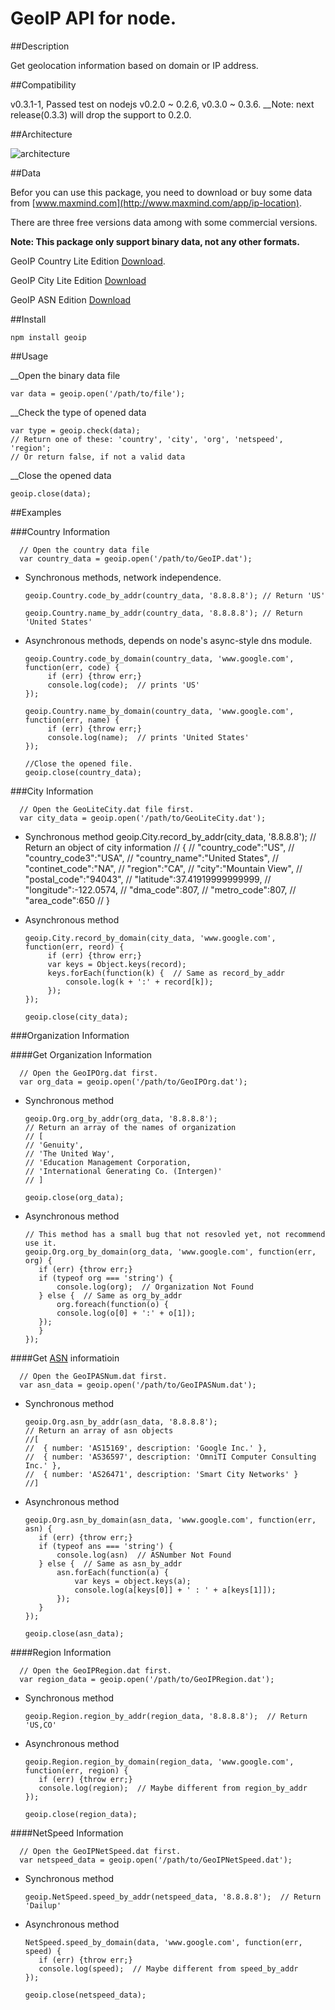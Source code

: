 GeoIP API for node.
===================


##Description

Get geolocation information based on domain or IP address.


##Compatibility

v0.3.1-1, Passed test on nodejs v0.2.0 ~ 0.2.6, v0.3.0 ~ 0.3.6.
__Note: next release(0.3.3)  will drop the support to 0.2.0.


##Architecture

![architecture](https://github.com/kuno/GeoIP/raw/master/misc/architecture.png)


##Data

Befor you can use this package, you need to download or buy some data from [www.maxmind.com](http://www.maxmind.com/app/ip-location).

There are three free versions data among with some commercial versions.

__Note: This package only support binary data, not any other formats.__

GeoIP Country Lite Edition [Download](http://geolite.maxmind.com/download/geoip/database/GeoLiteCountry/GeoIP.dat.gz).

GeoIP City Lite Edition [Download](http://geolite.maxmind.com/download/geoip/database/GeoLiteCity.dat.gz)

GeoIP ASN Edition [Download](http://geolite.maxmind.com/download/geoip/database/asnum/GeoIPASNum.dat.gz)


##Install

    npm install geoip


##Usage

__Open the binary data file

    var data = geoip.open('/path/to/file');

__Check the type of opened data
    
    var type = geoip.check(data);
    // Return one of these: 'country', 'city', 'org', 'netspeed', 'region';
    // Or return false, if not a valid data

__Close the opened data

    geoip.close(data);

##Examples

###Country Information

      // Open the country data file
      var country_data = geoip.open('/path/to/GeoIP.dat');

 - Synchronous methods, network independence.

       geoip.Country.code_by_addr(country_data, '8.8.8.8'); // Return 'US'

       geoip.Country.name_by_addr(country_data, '8.8.8.8'); // Return  'United States'

 - Asynchronous methods, depends on node's async-style dns module.

       geoip.Country.code_by_domain(country_data, 'www.google.com', function(err, code) {
            if (err) {throw err;}
            console.log(code);  // prints 'US'
       });

       geoip.Country.name_by_domain(country_data, 'www.google.com', function(err, name) {
            if (err) {throw err;}
            console.log(name);  // prints 'United States'
       });

       //Close the opened file.
       geoip.close(country_data);



###City Information

      // Open the GeoLiteCity.dat file first.
      var city_data = geoip.open('/path/to/GeoLiteCity.dat');

 - Synchronous method
       geoip.City.record_by_addr(city_data, '8.8.8.8');
       // Return an object of city information
       // {
       //  "country_code":"US",
       //  "country_code3":"USA",
       //  "country_name":"United States",
       //  "continet_code":"NA",
       //  "region":"CA",
       //  "city":"Mountain View",
       //  "postal_code":"94043",
       //  "latitude":37.41919999999999,
       //  "longitude":-122.0574,
       //  "dma_code":807,
       //  "metro_code":807,
       //  "area_code":650
       //  }    

 - Asynchronous method

       geoip.City.record_by_domain(city_data, 'www.google.com', function(err, reord) {
            if (err) {throw err;}
            var keys = Object.keys(record);
            keys.forEach(function(k) {  // Same as record_by_addr
                console.log(k + ':' + record[k]);
            });   
       });

       geoip.close(city_data);


###Organization Information

####Get Organization Information

      // Open the GeoIPOrg.dat first.
      var org_data = geoip.open('/path/to/GeoIPOrg.dat');

- Synchronous method

      geoip.Org.org_by_addr(org_data, '8.8.8.8');
      // Return an array of the names of organization
      // [
      // 'Genuity',
      // 'The United Way',
      // 'Education Management Corporation,
      // 'International Generating Co. (Intergen)'
      // ]    

      geoip.close(org_data);

 - Asynchronous method

       // This method has a small bug that not resovled yet, not recommend use it.
       geoip.Org.org_by_domain(org_data, 'www.google.com', function(err, org) {
          if (err) {throw err;}
          if (typeof org === 'string') {
              console.log(org);  // Organization Not Found
          } else {  // Same as org_by_addr
              org.foreach(function(o) {
              console.log(o[0] + ':' + o[1]);
          });
          }
       });

        
####Get [ASN](http://www.apnic.net/services/services-apnic-provides/helpdesk/faqs/asn-faqs) informatioin

      // Open the GeoIPASNum.dat first.
      var asn_data = geoip.open('/path/to/GeoIPASNum.dat');

 - Synchronous method

       geoip.Org.asn_by_addr(asn_data, '8.8.8.8');
       // Return an array of asn objects
       //[ 
       //  { number: 'AS15169', description: 'Google Inc.' },
       //  { number: 'AS36597', description: 'OmniTI Computer Consulting Inc.' },
       //  { number: 'AS26471', description: 'Smart City Networks' } 
       //]

 - Asynchronous method
      
       geoip.Org.asn_by_domain(asn_data, 'www.google.com', function(err, asn) {
          if (err) {throw err;}
          if (typeof ans === 'string') {
              console.log(asn)  // ASNumber Not Found
          } else {  // Same as asn_by_addr
              asn.forEach(function(a) {
                  var keys = object.keys(a);
                  console.log(a[keys[0]] + ' : ' + a[keys[1]]);
              });
          }
       });

       geoip.close(asn_data);

      
####Region Information

      // Open the GeoIPRegion.dat first.
      var region_data = geoip.open('/path/to/GeoIPRegion.dat');

 - Synchronous method

       geoip.Region.region_by_addr(region_data, '8.8.8.8');  // Return 'US,CO'

 - Asynchronous method

       geoip.Region.region_by_domain(region_data, 'www.google.com', function(err, region) {
          if (err) {throw err;}
          console.log(region);  // Maybe different from region_by_addr
       });

       geoip.close(region_data);


####NetSpeed Information

      // Open the GeoIPNetSpeed.dat first.
      var netspeed_data = geoip.open('/path/to/GeoIPNetSpeed.dat');

 - Synchronous method

       geoip.NetSpeed.speed_by_addr(netspeed_data, '8.8.8.8');  // Return 'Dailup'

 - Asynchronous method
      
       NetSpeed.speed_by_domain(data, 'www.google.com', function(err, speed) {
          if (err) {throw err;}
          console.log(speed);  // Maybe different from speed_by_addr
       });

       geoip.close(netspeed_data);
